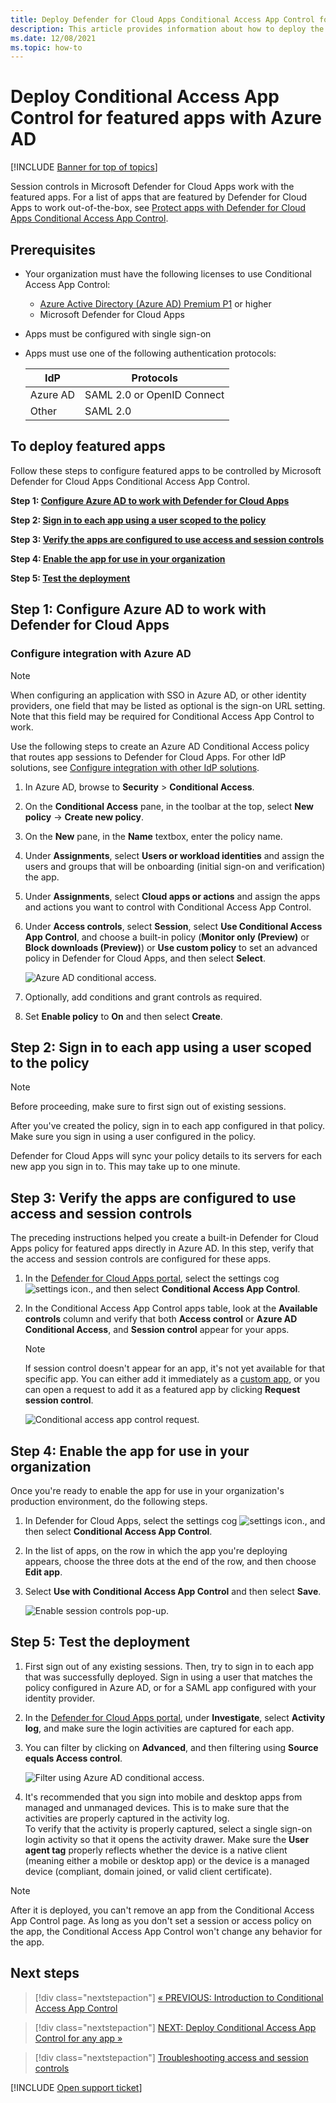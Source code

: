 ```yaml
---
title: Deploy Defender for Cloud Apps Conditional Access App Control for Azure AD apps
description: This article provides information about how to deploy the Microsoft Defender for Cloud Apps Conditional Access App Control reverse proxy features for Azure AD apps.
ms.date: 12/08/2021
ms.topic: how-to
---
```

# Deploy Conditional Access App Control for featured apps with Azure AD

[!INCLUDE [Banner for top of topics](includes/banner.md)]

Session controls in Microsoft Defender for Cloud Apps work with the featured apps. For a list of apps that are featured by Defender for Cloud Apps to work out-of-the-box, see [Protect apps with Defender for Cloud Apps Conditional Access App Control](proxy-intro-aad.md#featured-apps).

## Prerequisites

- Your organization must have the following licenses to use Conditional Access App Control:

  - [Azure Active Directory (Azure AD) Premium P1](/azure/active-directory/fundamentals/license-users-groups) or higher
  - Microsoft Defender for Cloud Apps

- Apps must be configured with single sign-on
- Apps must use one of the following authentication protocols:

    |IdP|Protocols|
    |---|---|
    |Azure AD|SAML 2.0 or OpenID Connect|
    |Other|SAML 2.0|

## To deploy featured apps

Follow these steps to configure featured apps to be controlled by Microsoft Defender for Cloud Apps Conditional Access App Control.

**Step 1: [Configure Azure AD to work with Defender for Cloud Apps](#step-1-configure-azure-ad-to-work-with-defender-for-cloud-apps)**

**Step 2: [Sign in to each app using a user scoped to the policy](#sign-in-scoped)**

**Step 3: [Verify the apps are configured to use access and session controls](#portal)**

**Step 4: [Enable the app for use in your organization](#enable-app)**

**Step 5: [Test the deployment](#test)**

## Step 1: Configure Azure AD to work with Defender for Cloud Apps

### Configure integration with Azure AD

>[!NOTE]
>When configuring an application with SSO in Azure AD, or other identity providers, one field that may be listed as optional is the sign-on URL setting. Note that this field may be required for Conditional Access App Control to work.

Use the following steps to create an Azure AD Conditional Access policy that routes app sessions to Defender for Cloud Apps. For other IdP solutions, see [Configure integration with other IdP solutions](proxy-deployment-featured-idp.md).

1. In Azure AD, browse to **Security** > **Conditional Access**.

1. On the **Conditional Access** pane, in the toolbar at the top, select **New policy** -> **Create new policy**.

1. On the **New** pane, in the **Name** textbox, enter the policy name.

1. Under **Assignments**, select **Users or workload identities** and assign the users and groups that will be onboarding (initial sign-on and verification) the app.

1. Under **Assignments**, select **Cloud apps or actions** and assign the apps and actions you want to control with Conditional Access App Control.

1. Under **Access controls**, select **Session**, select **Use Conditional Access App Control**, and choose a built-in policy (**Monitor only (Preview)** or **Block downloads (Preview)**) or **Use custom policy** to set an advanced policy in Defender for Cloud Apps, and then select **Select**.

    ![Azure AD conditional access.](media/azure-ad-caac-policy.png)

1. Optionally, add conditions and grant controls as required.

1. Set **Enable policy** to **On** and then select **Create**.

## Step 2: Sign in to each app using a user scoped to the policy<a name="sign-in-scoped"></a>

> [!NOTE]
> Before proceeding, make sure to first sign out of existing sessions.

After you've created the policy, sign in to each app configured in that policy. Make sure you sign in using a user configured in the policy.

Defender for Cloud Apps will sync your policy details to its servers for each new app you sign in to. This may take up to one minute.

## Step 3: Verify the apps are configured to use access and session controls<a name="portal"></a>

The preceding instructions helped you create a built-in Defender for Cloud Apps policy for featured apps directly in Azure AD. In this step, verify that the access and session controls are configured for these apps.

1. In the [Defender for Cloud Apps portal](https://portal.cloudappsecurity.com/), select the settings cog ![settings icon.](media/settings-icon.png "settings icon"), and then select **Conditional Access App Control**.

1. In the Conditional Access App Control apps table, look at the **Available controls** column and verify that both **Access control** or **Azure AD Conditional Access**, and **Session control** appear for your apps.

    > [!NOTE]
    > If session control doesn't appear for an app, it's not yet available for that specific app. You can either add it immediately as a [custom app](proxy-deployment-any-app.md), or you can open a request to add it as a featured app by clicking **Request session control**.
    >
    >![Conditional access app control request.](media/caac-request.png)

## Step 4: Enable the app for use in your organization<a name="enable-app"></a>

Once you're ready to enable the app for use in your organization's production environment, do the following steps.

1. In Defender for Cloud Apps, select the settings cog ![settings icon.](media/settings-icon.png), and then select **Conditional Access App Control**.
1. In the list of apps, on the row in which the app you're deploying appears, choose the three dots at the end of the row, and then choose **Edit app**.
1. Select **Use with Conditional Access App Control** and then select **Save**.

    ![Enable session controls pop-up.](media/edit-app-enable-session-controls.png)

## Step 5: Test the deployment<a name="test"></a>

1. First sign out of any existing sessions. Then, try to sign in to each app that was successfully deployed. Sign in using a user that matches the policy configured in Azure AD, or for a SAML app configured with your identity provider.

1. In the [Defender for Cloud Apps portal](https://portal.cloudappsecurity.com/), under **Investigate**, select **Activity log**, and make sure the login activities are captured for each app.

1. You can filter by clicking on **Advanced**, and then filtering using **Source equals Access control**.

    ![Filter using Azure AD conditional access.](media/sso-logon.png)

1. It's recommended that you sign into mobile and desktop apps from managed and unmanaged devices. This is to make sure that the activities are properly captured in the activity log.  
To verify that the activity is properly captured, select a single sign-on login activity so that it opens the activity drawer. Make sure the **User agent tag** properly reflects whether the device is a native client (meaning either a mobile or desktop app) or the device is a managed device (compliant, domain joined, or valid client certificate).

> [!NOTE]
> After it is deployed, you can't remove an app from the Conditional Access App Control page. As long as you don't set a session or access policy on the app, the Conditional Access App Control won't change any behavior for the app.

## Next steps

> [!div class="nextstepaction"]
> [« PREVIOUS: Introduction to Conditional Access App Control](proxy-intro-aad.md)

> [!div class="nextstepaction"]
> [NEXT: Deploy Conditional Access App Control for any app »](proxy-deployment-any-app.md)

> [!div class="nextstepaction"]
> [Troubleshooting access and session controls](troubleshooting-proxy.md)

[!INCLUDE [Open support ticket](includes/support.md)]
